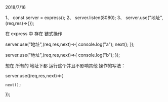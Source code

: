 2018/7/16

1、
const server = express();
2、
server.listen(8080);
3、
server.use("地址",(req,res)=>{});

在 express 中 存在 链式操作

server.use("地址",(req,res,next)=>{
    console.log("a");
    <!-- 如果 你想 在同一个 地址下 进行链式 操作,允许下一个相同 匹配的 路径 执行 (就是指 即打印 a 也要打印 下面的 b)  -->
    next();
});

server.use("地址",(req,res,next)=>{
    console.log("b");
    <!-- 如果 你想  -->
});

想在 所有的 地址下都 运行这个并且不影响其他 操作的写法：

server.use((req,res,next)=>{

    next();
});